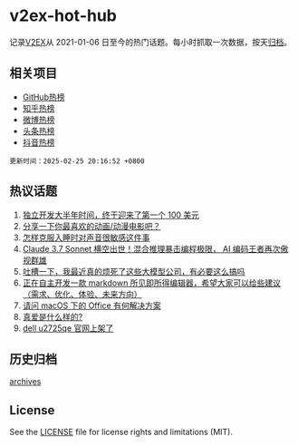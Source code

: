 # v2ex-hot-hub

 记录[V2EX](https://www.v2ex.com/)从 2021-01-06 日至今的热门话题。每小时抓取一次数据，按天[归档](archives)。
 
 ## 相关项目

- [GitHub热榜](https://github.com/snaildev/github-hot-hub)
- [知乎热榜](https://github.com/snaildev/zhihu-hot-hub)
- [微博热榜](https://github.com/snaildev/weibo-hot-hub)
- [头条热榜](https://github.com/snaildev/toutiao-hot-hub)
- [抖音热榜](https://github.com/snaildev/douyin-hot-hub)


 `更新时间：2025-02-25 20:16:52 +0800`

## 热议话题

1. [独立开发大半年时间，终于迎来了第一个 100 美元](https://www.v2ex.com/t/1114017)
1. [分享一下你最喜欢的动画/动漫电影吧？](https://www.v2ex.com/t/1113997)
1. [怎样克服入睡时对声音很敏感这件事](https://www.v2ex.com/t/1113983)
1. [Claude 3.7 Sonnet 横空出世！混合推理暴击编程极限， AI 编码王者再次傲视群雄](https://www.v2ex.com/t/1113979)
1. [吐槽一下，我最近真的烦死了这些大模型公司，有必要这么搞吗](https://www.v2ex.com/t/1114012)
1. [正在自主开发一款 markdown 所见即所得编辑器，希望大家可以给些建议（需求、优化、体验、未来方向）](https://www.v2ex.com/t/1114000)
1. [请问 macOS 下的 Office 有何解决方案](https://www.v2ex.com/t/1113990)
1. [真爱是什么样的?](https://www.v2ex.com/t/1114055)
1. [dell u2725qe 官网上架了](https://www.v2ex.com/t/1113994)

## 历史归档

[archives](archives)

## License

See the [LICENSE](LICENSE) file for license rights and limitations (MIT).
